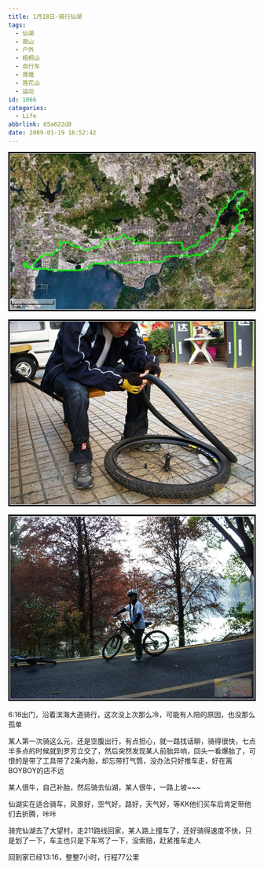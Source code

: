 ```yaml
---
title: 1月18日·骑行仙湖
tags:
  - 仙湖
  - 南山
  - 户外
  - 梧桐山
  - 自行车
  - 莲塘
  - 莲花山
  - 运动
id: 1066
categories:
  - Life
abbrlink: 65a622d8
date: 2009-01-19 16:52:42
---
```


![](/images/2009/01/19_200901191715016855_6606.jpg)

![](/images/2009/01/19_200901191715250078_6607.jpg)

![](/images/2009/01/19_200901191715313665_6608.jpg)

6:16出门，沿着滨海大道骑行，这次没上次那么冷，可能有人陪的原因，也没那么孤单

某人第一次骑这么元，还是空腹出行，有点担心，就一路找话聊，骑得很快，七点半多点的时候就到罗芳立交了，然后突然发现某人前胎异响，回头一看爆胎了，可恨的是带了工具带了2条内胎，却忘带打气筒，没办法只好推车走，好在离BOYBOY的店不远

某人很牛，自己补胎，然后骑去仙湖，某人很牛，一路上坡~~~

仙湖实在适合骑车，风景好，空气好，路好，天气好，等KK他们买车后肯定带他们去折腾，咔咔

骑完仙湖去了大望村，走211路线回家，某人路上撞车了，还好骑得速度不快，只是划了一下，车主也只是下车骂了一下，没索赔，赶紧推车走人

回到家已经13:16，整整7小时，行程77公里